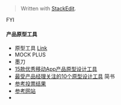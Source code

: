 


> Written with [StackEdit](https://stackedit.io/).

FYI
#### 产品原型工具
+ 原型工具 [Link](http://www.webppd.com/portal.php)
+ MOCK PLUS
+ 墨刀
+ [15款优秀移动App产品原型设计工具](http://www.cyzone.cn/a/20160329/292894.html)
+ [最受产品经理关注的10个原型设计工具](http://www.jianshu.com/p/b2ef15d764d9) 简书
+ [参考投票结果](http://tools.subtraction.com/)
+ [参考网站](http://www.webppd.com/portal.php)
+ 
<!--stackedit_data:
eyJoaXN0b3J5IjpbLTE4NjcwMDMxMjBdfQ==
-->